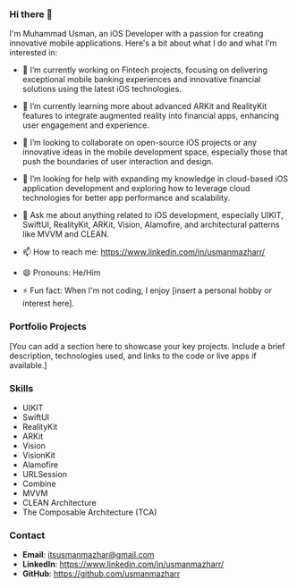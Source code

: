 ### Hi there 👋

I'm Muhammad Usman, an iOS Developer with a passion for creating innovative mobile applications. Here's a bit about what I do and what I'm interested in:

- 🔭 I’m currently working on Fintech projects, focusing on delivering exceptional mobile banking experiences and innovative financial solutions using the latest iOS technologies.

- 🌱 I’m currently learning more about advanced ARKit and RealityKit features to integrate augmented reality into financial apps, enhancing user engagement and experience.

- 👯 I’m looking to collaborate on open-source iOS projects or any innovative ideas in the mobile development space, especially those that push the boundaries of user interaction and design.

- 🤔 I’m looking for help with expanding my knowledge in cloud-based iOS application development and exploring how to leverage cloud technologies for better app performance and scalability.

- 💬 Ask me about anything related to iOS development, especially UIKIT, SwiftUI, RealityKit, ARKit, Vision, Alamofire, and architectural patterns like MVVM and CLEAN.

- 📫 How to reach me: https://www.linkedin.com/in/usmanmazharr/

- 😄 Pronouns: He/Him

- ⚡ Fun fact: When I'm not coding, I enjoy [insert a personal hobby or interest here].

### Portfolio Projects

[You can add a section here to showcase your key projects. Include a brief description, technologies used, and links to the code or live apps if available.]

### Skills

- UIKIT
- SwiftUI
- RealityKit
- ARKit
- Vision
- VisionKit
- Alamofire
- URLSession
- Combine
- MVVM
- CLEAN Architecture
- The Composable Architecture (TCA)

### Contact

- **Email**: itsusmanmazhar@gmail.com
- **LinkedIn**: https://www.linkedin.com/in/usmanmazharr/
- **GitHub**: https://github.com/usmanmazharr

